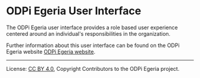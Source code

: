 <!-- SPDX-License-Identifier: CC-BY-4.0 -->
<!-- Copyright Contributors to the ODPi Egeria project. -->

# ODPi Egeria User Interface

The ODPi Egeria user interface provides a role based user experience centered
around an individual's
responsibilities in the organization.

Further information about this user interface can be found on the ODPi Egeria website
[ODPi Egeria website](https://odpi.github.io/egeria/open-metadata-implementation/user-interfaces/access-services-user-interface).


----
License: [CC BY 4.0](https://creativecommons.org/licenses/by/4.0/),
Copyright Contributors to the ODPi Egeria project.